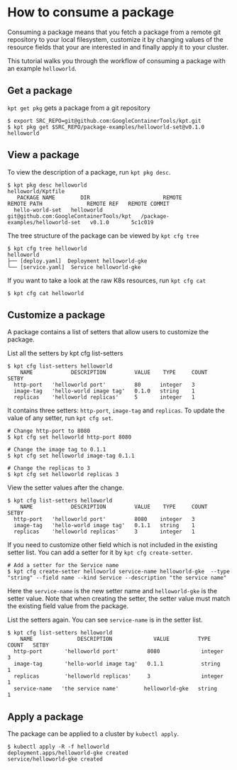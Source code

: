 # How to consume a package #

Consuming a package means that you fetch a package from a remote git repository to your local filesystem,
customize it by changing values of the resource fields that your are interested in and finally apply it to
your cluster.

This tutorial walks you through the workflow of consuming a package with an example `helloworld`.

## Get a package

`kpt get pkg` gets a package from a git repository
```
$ export SRC_REPO=git@github.com:GoogleContainerTools/kpt.git
$ kpt pkg get $SRC_REPO/package-examples/helloworld-set@v0.1.0 helloworld
```

## View a package
To view the description of a package, run `kpt pkg desc`.
```
$ kpt pkg desc helloworld
helloworld/Kptfile
   PACKAGE NAME        DIR                       REMOTE                              REMOTE PATH              REMOTE REF   REMOTE COMMIT  
  hello-world-set   helloworld   git@github.com:GoogleContainerTools/kpt   /package-examples/helloworld-set   v0.1.0       5c1c019  
```

The tree structure of the package can be viewed by `kpt cfg tree`
```
$ kpt cfg tree helloworld
helloworld
├── [deploy.yaml]  Deployment helloworld-gke
└── [service.yaml]  Service helloworld-gke
```

If you want to take a look at the raw K8s resources, run `kpt cfg cat`
```
$ kpt cfg cat helloworld
```

## Customize a package
A package contains a list of setters that allow users to customize the package.

List all the setters by kpt cfg list-setters
```
$ kpt cfg list-setters helloworld
    NAME            DESCRIPTION         VALUE    TYPE     COUNT   SETBY  
  http-port   'helloworld port'         80      integer   3              
  image-tag   'hello-world image tag'   0.1.0   string    1              
  replicas    'helloworld replicas'     5       integer   1 
```

It contains three setters: `http-port`, `image-tag` and `replicas`.
To update the value of any setter, run `kpt cfg set`.
```
# Change http-port to 8080
$ kpt cfg set helloworld http-port 8080

# Change the image tag to 0.1.1
$ kpt cfg set helloworld image-tag 0.1.1 

# Change the replicas to 3
$ kpt cfg set helloworld replicas 3 
```

View the setter values after the change.
```
$ kpt cfg list-setters helloworld
    NAME            DESCRIPTION         VALUE    TYPE     COUNT   SETBY  
  http-port   'helloworld port'         8080    integer   3              
  image-tag   'hello-world image tag'   0.1.1   string    1              
  replicas    'helloworld replicas'     3       integer   1
```

If you need to customize other field which is not included in the existing setter list.
You can add a setter for it by `kpt cfg create-setter`.

```
# Add a setter for the Service name 
$ kpt cfg create-setter helloworld service-name helloworld-gke  --type "string" --field name --kind Service --description "the service name"
```

Here the `service-name` is the new setter name and `helloworld-gke` is the setter value.
Note that when creating the setter, the setter value must match the existing field value from the package.

List the setters again. You can see `service-name` is in the setter list.

```
$ kpt cfg list-setters helloworld
    NAME              DESCRIPTION             VALUE         TYPE     COUNT   SETBY  
  http-port       'helloworld port'         8080             integer   3              
  image-tag       'hello-world image tag'   0.1.1            string    1              
  replicas        'helloworld replicas'     3                integer   1              
  service-name   'the service name'        helloworld-gke   string    1  
```

## Apply a package
The package can be applied to a cluster by `kubectl apply`.
```
$ kubectl apply -R -f helloworld
deployment.apps/helloworld-gke created
service/helloworld-gke created
```
